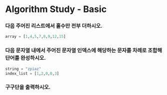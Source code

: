 # Algorithm Study - Basic

### 다음 주어진 리스트에서 홀수만 전부 더하시오.

```py
array = [1,4,5,7,8,9,12,15]
```

<!--
```py
sum = 0
for i in array:
    if i & 2 == 1:
        sum += i
print(sum)
```
-->

### 다음 문자열 내에서 주어진 문자열 인덱스에 해당하는 문자를 차례로 조합해 단어를 완성하시오.

```py
string = "zpiaz"
index_list = [1,2,0,0,3]
```
<!--
```py
result = ""
for i in index_list:
    result += string[i]
print(result)
```
-->

### 구구단을 출력하시오.

<!--
```py
for i in range(2,10):
    for j in range(1,10):
        print(str(i) + " x " + str(j) + " = " + str(i*j))
```
-->